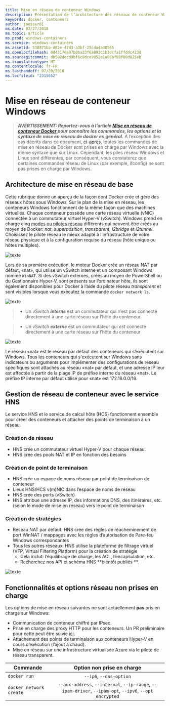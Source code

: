 ```yaml
---
title: Mise en réseau de conteneur Windows
description: Présentation de l’architecture des réseaux de conteneur Windows.
keywords: docker, conteneurs
author: jmesser81
ms.date: 03/27/2018
ms.topic: article
ms.prod: windows-containers
ms.service: windows-containers
ms.assetid: 538871ba-d02e-47d3-a3bf-25cda4a40965
ms.openlocfilehash: 0d43176a07b0ba23f6a893c1b3dcfa1ffddc423d
ms.sourcegitcommit: db508decd9bf6c0dce9952e1a86bf80f00d025eb
ms.translationtype: MT
ms.contentlocale: fr-FR
ms.lasthandoff: 07/20/2018
ms.locfileid: "2315652"
---
```

# <a name="windows-container-networking"></a>Mise en réseau de conteneur Windows
> ***AVERTISSEMENT: Reportez-vous à l’article [Mise en réseau de conteneur Docker](https://docs.docker.com/engine/userguide/networking/) pour connaître les commandes, les options et la syntaxe de mise en réseau de docker en général.*** À l’exception des cas décrits dans ce document, [ci-après](#unsupported-features-and-network-options), toutes les commandes de mise en réseau de Docker sont prises en charge par Windows avec la même syntaxe que sur Linux. Cependant, les piles réseau Windows et Linux sont différentes, par conséquent, vous constaterez que certaines commandes réseau de Linux (par exemple, ifconfig) ne sont pas prises en charge par Windows.


## <a name="basic-networking-architecture"></a>Architecture de mise en réseau de base
Cette rubrique donne un aperçu de la façon dont Docker crée et gère des réseaux hôtes sous Windows. Sur le plan de la mise en réseau, les conteneurs Windows fonctionnent de la même façon que des machines virtuelles. Chaque conteneur possède une carte réseau virtuelle (vNIC) connectée à un commutateur virtuel Hyper-V (vSwitch). Windows prend en charge cinq [modes ou pilotes réseau](./network-drivers-topologies.md) différents qui peuvent être créés au moyen de Docker: *nat*, *superposition*, *transparent*, *l2bridge* et *l2tunnel*. Choisissez le pilote réseau le mieux adapté à l’infrastructure de votre réseau physique et à la configuration requise du réseau (hôte unique ou hôtes multiples).


![texte](media/windowsnetworkstack-simple.png)


Lors de sa première exécution, le moteur Docker crée un réseau NAT par défaut, «nat», qui utilise un vSwitch interne et un composant Windows nommé `WinNAT`. Si des vSwitch externes, créés au moyen de PowerShell ou du Gestionnaire Hyper-V, sont présents sur l’ordinateur hôte, ils sont également disponibles pour Docker à l’aide du pilote réseau *transparent* et sont visibles lorsque vous exécutez la commande ``docker network ls``.  


![texte](media/docker-network-ls.png)


> - Un vSwitch ***interne*** est un commutateur qui n’est pas connecté directement à une carte réseau sur l’hôte du conteneur 

> - Un vSwitch ***externe*** est un commutateur qui _est_ connecté directement à une carte réseau sur l’hôte du conteneur  


![texte](media/get-vmswitch.png)


Le réseau «nat» est le réseau par défaut des conteneurs qui s’exécutent sur Windows. Tous les conteneurs qui s'exécutent sur Windows sans indicateurs ou arguments pour implémenter des configurations de réseau spécifiques sont attachés au réseau «nat» par défaut, et une adresse IP leur est affectée à partir de la plage IP de préfixe interne du réseau «nat». Le préfixe IP interne par défaut utilisé pour «nat» est 172.16.0.0/16. 


## <a name="container-network-management-with-host-network-service"></a>Gestion de réseau de conteneur avec le service HNS

Le service HNS et le service de calcul hôte (HCS) fonctionnent ensemble pour créer des conteneurs et attacher des points de terminaison à un réseau.

### <a name="network-creation"></a>Création de réseau
  - HNS crée un commutateur virtuel Hyper-V pour chaque réseau.
  - HNS crée des pools NAT et IP en fonction des besoins

### <a name="endpoint-creation"></a>Création de point de terminaison
  - HNS crée un espace de noms réseau par point de terminaison de conteneur
  - Lieux HNS/HCS v(m)NIC dans l’espace de noms de réseau
  - HNS crée des ports (vSwitch)
  - HNS attribue une adresse IP, des informations DNS, des itinéraires, etc. (selon le mode de mise en réseau) vers le point de terminaison

### <a name="policy-creation"></a>Création de stratégies
  - Réseau NAT par défaut: HNS crée des règles de réacheminement de port WinNAT / mappages avec les règles d’autorisation de Pare-feu Windows correspondantes
  - Tous les autres réseaux: HNS utilise la plateforme de filtrage virtuel (VFP, Virtual Filtering Platform) pour la création de stratégie
    - Cela inclut: l’équilibrage de charge, les ACL, l’encapsulation, etc.
    - Recherchez nos API et schéma HNS **bientôt publiés **.


![texte](media/HNS-Management-Stack.png)


 ## <a name="unsupported-features-and-network-options"></a>Fonctionnalités et options réseau non prises en charge
 Les options de mise en réseau suivantes ne sont actuellement **pas** pris en charge sur Windows:
   * Communication de conteneur chiffré par IPsec.
   * Prise en charge des proxy HTTP pour les conteneurs.  Un PR préliminaire pour cette peut être suivie [ici](https://github.com/Microsoft/hcsshim/pull/163).
   * Attachement des points de terminaison aux conteneurs Hyper-V en cours d’exécution (l’ajout à chaud).
   * Mise en réseau sur une infrastructure virtualisée Azure via le pilote de réseau transparent.

 | Commande        | Option non prise en charge   |
 | ---------------|:--------------------:|
 | ``docker run``|   ``--ip6``, ``--dns-option`` |
 | ``docker network create``| ``--aux-address``, ``--internal``, ``--ip-range``, ``--ipam-driver``, ``--ipam-opt``, ``--ipv6``, ``--opt encrypted`` |
